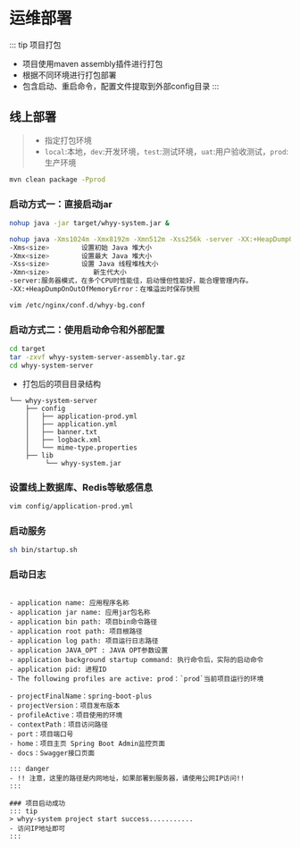 # 运维部署

::: tip 项目打包
- 项目使用maven assembly插件进行打包
- 根据不同环境进行打包部署
- 包含启动、重启命令，配置文件提取到外部config目录
:::

## 线上部署

> - 指定打包环境
> - `local`:本地，`dev`:开发环境，`test`:测试环境，`uat`:用户验收测试，`prod`:生产环境
```bash
mvn clean package -Pprod
```

### 启动方式一：直接启动jar
```bash
nohup java -jar target/whyy-system.jar &

nohup java -Xms1024m -Xmx8192m -Xmn512m -Xss256k -server -XX:+HeapDumpOnOutOfMemoryError -jar
-Xms<size>        设置初始 Java 堆大小
-Xmx<size>        设置最大 Java 堆大小
-Xss<size>        设置 Java 线程堆栈大小
-Xmn<size>           新生代大小
-server:服务器模式，在多个CPU时性能佳，启动慢但性能好，能合理管理内存。
-XX:+HeapDumpOnOutOfMemoryError：在堆溢出时保存快照

vim /etc/nginx/conf.d/whyy-bg.conf
```

### 启动方式二：使用启动命令和外部配置 <Badge text="推荐" type="tip"/>
```bash
cd target
tar -zxvf whyy-system-server-assembly.tar.gz
cd whyy-system-server
```
- 打包后的项目目录结构
```text
└── whyy-system-server
    ├── config
    │   ├── application-prod.yml
    │   ├── application.yml
    │   ├── banner.txt
    │   ├── logback.xml
    │   └── mime-type.properties
    ├── lib
         └── whyy-system.jar

```

### 设置线上数据库、Redis等敏感信息
```bash
vim config/application-prod.yml
```

### 启动服务
```bash
sh bin/startup.sh
```

### 启动日志
```text

- application name: 应用程序名称
- application jar name: 应用jar包名称
- application bin path: 项目bin命令路径
- application root path: 项目根路径
- application log path: 项目运行日志路径
- application JAVA_OPT : JAVA OPT参数设置
- application background startup command: 执行命令后，实际的启动命令
- application pid: 进程ID
- The following profiles are active: prod：`prod`当前项目运行的环境

- projectFinalName：spring-boot-plus
- projectVersion：项目发布版本
- profileActive：项目使用的环境
- contextPath：项目访问路径
- port：项目端口号
- home：项目主页 Spring Boot Admin监控页面
- docs：Swagger接口页面

::: danger
- !! 注意，这里的路径是内网地址，如果部署到服务器，请使用公网IP访问!!
:::

### 项目启动成功
::: tip
> whyy-system project start success...........
- 访问IP地址即可
:::